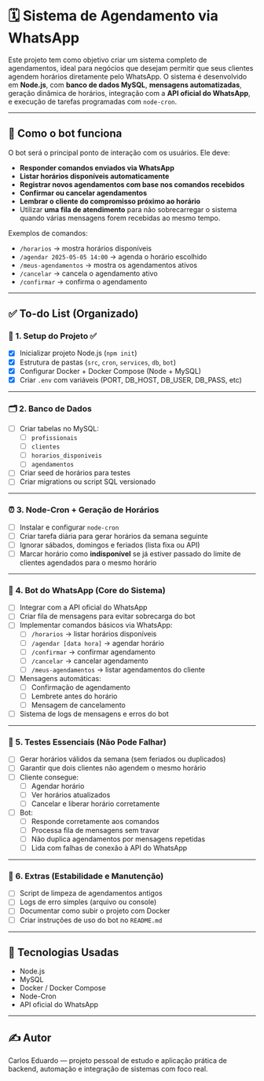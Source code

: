 # 🗓️ Sistema de Agendamento via WhatsApp

Este projeto tem como objetivo criar um sistema completo de agendamentos, ideal para negócios que desejam permitir que seus clientes agendem horários diretamente pelo WhatsApp. O sistema é desenvolvido em **Node.js**, com **banco de dados MySQL**, **mensagens automatizadas**, geração dinâmica de horários, integração com a **API oficial do WhatsApp**, e execução de tarefas programadas com `node-cron`.

---

## 🤖 Como o bot funciona

O bot será o principal ponto de interação com os usuários. Ele deve:

- **Responder comandos enviados via WhatsApp**
- **Listar horários disponíveis automaticamente**
- **Registrar novos agendamentos com base nos comandos recebidos**
- **Confirmar ou cancelar agendamentos**
- **Lembrar o cliente do compromisso próximo ao horário**
- Utilizar **uma fila de atendimento** para não sobrecarregar o sistema quando várias mensagens forem recebidas ao mesmo tempo.

Exemplos de comandos:
- `/horarios` → mostra horários disponíveis
- `/agendar 2025-05-05 14:00` → agenda o horário escolhido
- `/meus-agendamentos` → mostra os agendamentos ativos
- `/cancelar` → cancela o agendamento ativo
- `/confirmar` → confirma o agendamento

---

## ✅ To-do List (Organizado)

### 🔧 1. Setup do Projeto ✅
- [x] Inicializar projeto Node.js (`npm init`)
- [x] Estrutura de pastas (`src`, `cron`, `services`, `db`, `bot`)
- [x] Configurar Docker + Docker Compose (Node + MySQL)
- [x] Criar `.env` com variáveis (PORT, DB_HOST, DB_USER, DB_PASS, etc)

---

### 🗂️ 2. Banco de Dados
- [ ] Criar tabelas no MySQL:
  - [ ] `profissionais`
  - [ ] `clientes`
  - [ ] `horarios_disponiveis`
  - [ ] `agendamentos`
- [ ] Criar seed de horários para testes
- [ ] Criar migrations ou script SQL versionado

---

### ⏰ 3. Node-Cron + Geração de Horários
- [ ] Instalar e configurar `node-cron`
- [ ] Criar tarefa diária para gerar horários da semana seguinte
- [ ] Ignorar sábados, domingos e feriados (lista fixa ou API)
- [ ] Marcar horário como **indisponível** se já estiver passado do limite de clientes agendados para o mesmo horário

---

### 🤖 4. Bot do WhatsApp (Core do Sistema)
- [ ] Integrar com a API oficial do WhatsApp
- [ ] Criar fila de mensagens para evitar sobrecarga do bot
- [ ] Implementar comandos básicos via WhatsApp:
  - [ ] `/horarios` → listar horários disponíveis
  - [ ] `/agendar [data hora]` → agendar horário
  - [ ] `/confirmar` → confirmar agendamento
  - [ ] `/cancelar` → cancelar agendamento
  - [ ] `/meus-agendamentos` → listar agendamentos do cliente
- [ ] Mensagens automáticas:
  - [ ] Confirmação de agendamento
  - [ ] Lembrete antes do horário
  - [ ] Mensagem de cancelamento
- [ ] Sistema de logs de mensagens e erros do bot

---

### 🧪 5. Testes Essenciais (Não Pode Falhar)
- [ ] Gerar horários válidos da semana (sem feriados ou duplicados)
- [ ] Garantir que dois clientes não agendem o mesmo horário
- [ ] Cliente consegue:
  - [ ] Agendar horário
  - [ ] Ver horários atualizados
  - [ ] Cancelar e liberar horário corretamente
- [ ] Bot:
  - [ ] Responde corretamente aos comandos
  - [ ] Processa fila de mensagens sem travar
  - [ ] Não duplica agendamentos por mensagens repetidas
  - [ ] Lida com falhas de conexão à API do WhatsApp

---

### 🧰 6. Extras (Estabilidade e Manutenção)
- [ ] Script de limpeza de agendamentos antigos
- [ ] Logs de erro simples (arquivo ou console)
- [ ] Documentar como subir o projeto com Docker
- [ ] Criar instruções de uso do bot no `README.md`

---

## 🚀 Tecnologias Usadas
- Node.js
- MySQL
- Docker / Docker Compose
- Node-Cron
- API oficial do WhatsApp

---

## ✍️ Autor
Carlos Eduardo — projeto pessoal de estudo e aplicação prática de backend, automação e integração de sistemas com foco real.

